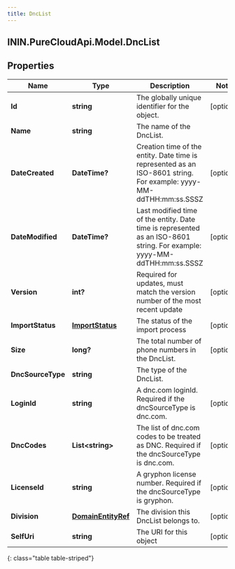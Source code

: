```yaml
---
title: DncList
---
```

## ININ.PureCloudApi.Model.DncList

## Properties

|Name | Type | Description | Notes|
|------------ | ------------- | ------------- | -------------|
| **Id** | **string** | The globally unique identifier for the object. | [optional] |
| **Name** | **string** | The name of the DncList. | |
| **DateCreated** | **DateTime?** | Creation time of the entity. Date time is represented as an ISO-8601 string. For example: yyyy-MM-ddTHH:mm:ss.SSSZ | [optional] |
| **DateModified** | **DateTime?** | Last modified time of the entity. Date time is represented as an ISO-8601 string. For example: yyyy-MM-ddTHH:mm:ss.SSSZ | [optional] |
| **Version** | **int?** | Required for updates, must match the version number of the most recent update | [optional] |
| **ImportStatus** | [**ImportStatus**](ImportStatus.html) | The status of the import process | [optional] |
| **Size** | **long?** | The total number of phone numbers in the DncList. | [optional] |
| **DncSourceType** | **string** | The type of the DncList. | |
| **LoginId** | **string** | A dnc.com loginId. Required if the dncSourceType is dnc.com. | [optional] |
| **DncCodes** | **List&lt;string&gt;** | The list of dnc.com codes to be treated as DNC. Required if the dncSourceType is dnc.com. | [optional] |
| **LicenseId** | **string** | A gryphon license number. Required if the dncSourceType is gryphon. | [optional] |
| **Division** | [**DomainEntityRef**](DomainEntityRef.html) | The division this DncList belongs to. | [optional] |
| **SelfUri** | **string** | The URI for this object | [optional] |
{: class="table table-striped"}


